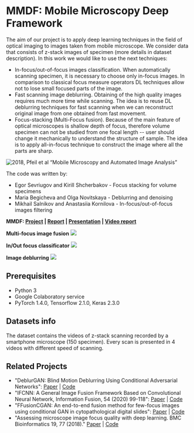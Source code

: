 # MMDF: Mobile Microscopy Deep Framework
The aim of our project is to apply deep learning techniques in the field of optical imaging to images taken from mobile microscope. We consider data that consists of z-stack images of specimen (more details in dataset description). In this work we would like to use the next techniques:

- In-focus/out-of-focus images classification. When automatically scanning specimen, it is necessary to choose only in-focus images. In comparison to classical focus measure operators DL techniques allow not to lose small focused parts of the image.
- Fast scanning image deblurring. Obtaining of the high quality images requires much more time while scanning. The idea is to reuse DL deblurring techniques for fast scanning when we can reconstruct original image from one obtained from fast movement.
- Focus-stacking (Multi-Focus fusion). Because of the main feature of optical microscopes is shallow depth of focus, therefore volume specimen can not be studied from one focal length -- user should change it mechanically to understand the structure of sample. The idea is to apply all-in-focus technique to construct the image where all the parts are sharp.

![2018, Pfeil et al
“Mobile Microscopy and Automated Image Analysis”
](https://github.com/anastasiia-kornilova/MMDF/blob/master/pics/mobile_microscopy.PNG)

The code was written by:

- Egor Sevriugov and Kirill Shcherbakov - Focus stacking for volume specimens 
- Maria Begicheva and Olga Novitskaya - Deblurring and denoising
- Mikhail Salnikov and Anastasiia Kornilova - In-focus/out-of-focus images filtering

**MMDF: [Project](https://github.com/anastasiia-kornilova/MMDF) | [Report](https://drive.google.com/open?id=1CqEa_3949RtZsEntnwdQAmwvu4_Pf9zw) | [Presentation](https://docs.google.com/presentation/d/1Zyz_S27k98Ua2PimrDjv175B2vsp_7Ahts_au6_EAq8/edit#slide=id.g8634b66c95_0_101) | [Video report](https://youtu.be/6Lk_OicMbI0)**

**Multi-focus image fusion**
![](https://github.com/anastasiia-kornilova/MMDF/blob/master/pics/zoom_comparison.png)

**In/Out focus classificator**
![](https://github.com/anastasiia-kornilova/MMDF/blob/master/pics/in_out_focus_classificator.PNG)

**Image deblurring**
![](https://github.com/anastasiia-kornilova/MMDF/blob/master/pics/deblur.PNG)

## Prerequisites
- Python 3
- Google Colaboratory service
- PyTorch 1.4.0, Tensorflow 2.1.0, Keras 2.3.0

## Datasets info
The dataset contains the videos of z-stack scanning recorded by a smartphone microscope (150 specimen). Every scan is presented in 4 videos with different speed of scanning.


## Related Projects

- "DeblurGAN: Blind Motion Deblurring Using Conditional Adversarial Networks":
 [Paper](https://arxiv.org/pdf/1711.07064.pdf) | [Code](https://github.com/KupynOrest/DeblurGAN)
- "IFCNN: A General Image Fusion Framework Based on Convolutional Neural Network, Information Fusion, 54 (2020) 99-118":  [Paper](https://www.sciencedirect.com/science/article/abs/pii/S1566253518305505) | [Code](https://github.com/uzeful/IFCNN)
- "FFusionCGAN: An end-to-end fusion method for few-focus images using conditional GAN in cytopathological digital slides":  [Paper](https://arxiv.org/abs/2001.00692) | [Code](https://github.com/GengXieBo/fusion)
- "Assessing microscope image focus quality with deep learning. BMC Bioinformatics 19, 77 (2018)." [Paper](https://bmcbioinformatics.biomedcentral.com/articles/10.1186/s12859-018-2087-4) | [Code](https://github.com/google/microscopeimagequality)
